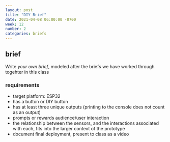 ```yaml
---
layout: post
title: "DIY Brief"
date: 2021-04-08 06:00:00 -0700
week: 12
number: 2
categories: briefs
---
```


## brief

Write *your own brief*, modeled after the briefs we have worked through togehter in this class

### requirements

* target platform: ESP32
* has a button or DIY button
* has at least three unique outputs (printing to the console does not count as an output)
* prompts or rewards audience/user interaction
* the relationship between the sensors, and the interactions associated with each, fits into the larger context of the prototype
* document final deployment, present to class as a video
